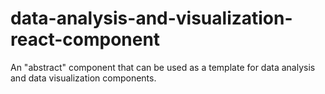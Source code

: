 # data-analysis-and-visualization-react-component
An "abstract" component that can be used as a template for data analysis and data visualization components.
